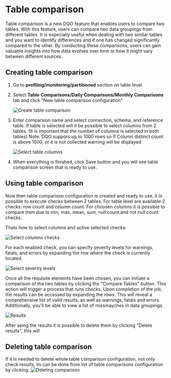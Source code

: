 # Table comparison 

Table comparison is a new DQO feature that enables users to compare two tables. With this feature, users can compare two data groupings from different tables. 
It is especially useful when dealing with two similar tables and you want to identify differences and if one has changed significantly compared to the other.
By conducting these comparisons, users can gain valuable insights into how data evolves over time or how it might vary between different sources.

## Creating table comparison

1. Go to **profiling/monitoring/partitioned** section on table level.

2. Select **Table Comparisons/Daily Comparisons/Monthly Comparisons** tab and click "New table comparison configuration"

    ![Create table comparison](https://dqops.com/docs/images/working-with-dqo/comparisons/create-table-comparison.png)

3. Enter comparsion name and select connection, schema, and reference table. 
    If table is selected will it be possible to select columns from 2 tables.
    (It is important that the number of columns is selected in both tables)
    Note: DQO suppors up to 1000 rows so if Column distinct count is above 1000, or it is not collected warning will be displayed 

    ![Select table columns](https://dqops.com/docs/images/working-with-dqo/comparisons/select-table-columns.png)

4. When everything is finished, click Save button and you will see table comparison screen that is ready to use.

## Using table comparison

Now then table comparison configuration is created and ready to use, it is possible to execute checks between 2 tables. 
For table level are available 2 checks: row count and column count. For choosen columns it is possible to compare then due to
min, max, mean, sum, null count and not null count checks. 

Thats how to select columns and active selected checks:

![Select columns checks](https://dqops.com/docs/images/working-with-dqo/comparisons/selecting-columns-checks.png)

For each enabled check, you can specify severity levels for warnings, fatals, and errors by expanding the row where the check is currently located.

![Select severity levels](https://dqops.com/docs/images/working-with-dqo/comparisons/severity-levels.png)

Once all the requisite elements have been chosen, you can initiate a comparison of the two tables by clicking the "Compare Tables" button. This action will trigger a process that runs checks. Upon completion of the job, the results can be accessed by expanding the rows. This will reveal a comprehensive list of valid results, as well as warnings, fatals and errors. Additionally, you'll be able to view a list of missmayches in data groupings.

![Results](https://dqops.com/docs/images/working-with-dqo/comparisons/results.png)

After seing the results it is possible to delete them by clicking "Delete results", this will 

## Deleting table comparison

If it is needed to delete whole table comparison configuration, not only check results, its can be done from list of table comparisons configuration by clicking: 
![Deleting comparison](https://dqops.com/docs/images/working-with-dqo/comparisons/deleting-comparison.png)